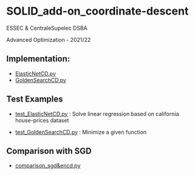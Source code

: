 # SOLID_add-on_coordinate-descent

ESSEC & CentraleSupelec DSBA

Advanced Optimization - 2021/22


## Implementation:

- [ElasticNetCD.py](https://github.com/felixbastian/SOLID_add-on_coordinate-descent/blob/main/coordinate-descent/ElasticNetCD.py)
- [GoldenSearchCD.py](https://github.com/felixbastian/SOLID_add-on_coordinate-descent/blob/main/coordinate-descent/GoldenSearchCD.py)



## Test Examples 

- [test_ElasticNetCD.py](https://github.com/felixbastian/SOLID_add-on_coordinate-descent/blob/main/coordinate-descent/test_ElasticNetCD.py) : Solve linear regression based on california house-prices dataset

- [test_GoldenSearchCD.py](https://github.com/felixbastian/SOLID_add-on_coordinate-descent/blob/main/coordinate-descent/test_GoldenSearchCD.py) : Minimize a given  function

  
## Comparison with SGD
- [comparison_sgd&encd.py](https://github.com/felixbastian/SOLID_add-on_coordinate-descent/blob/main/coordinate-descent/comparison_sgd%26encd.py)
